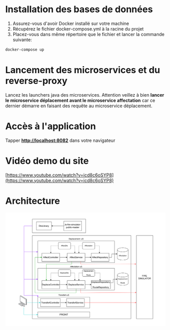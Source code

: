 # Installation des bases de données

1. Assurez-vous d'avoir Docker installé sur votre machine
2. Récupérez le fichier docker-compose.yml à la racine du projet
3. Placez-vous dans même répertoire que le fichier et lancer la commande suivante:

```bash
docker-compose up
```

# Lancement des microservices et du reverse-proxy

Lancez les launchers java des microservices. Attention veillez à bien **lancer le microservice déplacement avant le microservice affectation** car ce dernier démarre en faisant des requête au microservice déplacement.

# Accès à l'application

Tapper **[http://localhost:8082](http://localhost:8082)** dans votre navigateur

# Vidéo demo du site

[https://www.youtube.com/watch?v=icd8c6oSYP8](https://www.youtube.com/watch?v=icd8c6oSYP8)

# Architecture

![1686422117298](image/README/1686422117298.png)
